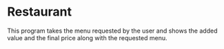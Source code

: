 # Restaurant
This program takes the menu requested by the user and shows the added value and the final price along with the requested menu.
